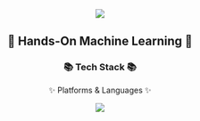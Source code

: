 <div align=center>
<img src="https://capsule-render.vercel.app/api?type=waving&color=auto&height=200&section=header&text=machine learning&fontSize=90" />
</div>
	<div align=center>
		<h2>🌱 Hands-On Machine Learning 🌱</h2>
		<h3>📚 Tech Stack 📚</h3>
		<p>✨ Platforms & Languages ✨</p>
	</div>

<div align="center">
	<img src="https://img.shields.io/badge/python-007396?style=flat&logo=python&logoColor=white" />
</div>
